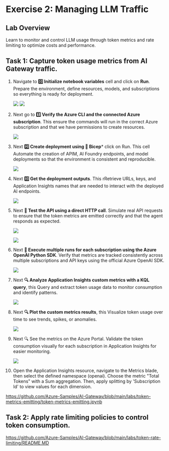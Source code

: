 # Exercise 2: Managing LLM Traffic

## Lab Overview

Learn to monitor and control LLM usage through token metrics and rate limiting to optimize costs and performance.


## Task 1: Capture token usage metrics from AI Gateway traffic. 

1. Navigate to **0️⃣ Initialize notebook variables** cell and click on **Run**. Prepare the environment, define resources, models, and subscriptions so everything is ready for deployment.

   ![](./media/API-gateway-image23.png)
   ![](./media/API-gateway-image24.png)

2. Next go to **1️⃣ Verify the Azure CLI and the connected Azure subscription**. This ensure the commands will run in the correct Azure subscription and that we have permissions to create resources.

   ![](./media/API-gateway-image26.png)
   
3. Next **2️⃣ Create deployment using 🦾 Bicep*** click on Run. This cell Automate the creation of APIM, AI Foundry endpoints, and model deployments so that the environment is consistent and reproducible.

   ![](./media/API-gateway-image27.png)

4. Next **3️⃣ Get the deployment outputs**. This rRetrieve URLs, keys, and Application Insights names that are needed to interact with the deployed AI endpoints.

   ![](./media/API-gateway-image28.png)
   
5. Next **🧪 Test the API using a direct HTTP call**. Simulate real API requests to ensure that the token metrics are emitted correctly and that the agent responds as expected.

   ![](./media/API-gateway-image29.png)

   ![](./media/API-gateway-image30.png)

6. Next **🧪 Execute multiple runs for each subscription using the Azure OpenAI Python SDK**. Verify that metrics are tracked consistently across multiple subscriptions and API keys using the official Azure OpenAI SDK.

   ![](./media/API-gateway-image31.png)

7. Next **🔍 Analyze Application Insights custom metrics with a KQL query**, this Query and extract token usage data to monitor consumption and identify patterns.

    ![](./media/API-gateway-image32.png)

8. Next **🔍 Plot the custom metrics results**, this Visualize token usage over time to see trends, spikes, or anomalies.

    ![](./media/API-gateway-image33.png)

9. Next 🔍 See the metrics on the Azure Portal. Validate the token consumption visually for each subscription in Application Insights for easier monitoring.
    
    ![](./media/API-gateway-image34.png)
  
10. Open the Application Insights resource, navigate to the Metrics blade, then select the defined namespace (openai). Choose the metric "Total Tokens" with a Sum aggregation. Then, apply splitting by 'Subscription Id' to view values for each dimension.












https://github.com/Azure-Samples/AI-Gateway/blob/main/labs/token-metrics-emitting/token-metrics-emitting.ipynb



## Task 2: Apply rate limiting policies to control token consumption. 

https://github.com/Azure-Samples/AI-Gateway/blob/main/labs/token-rate-limiting/README.MD
